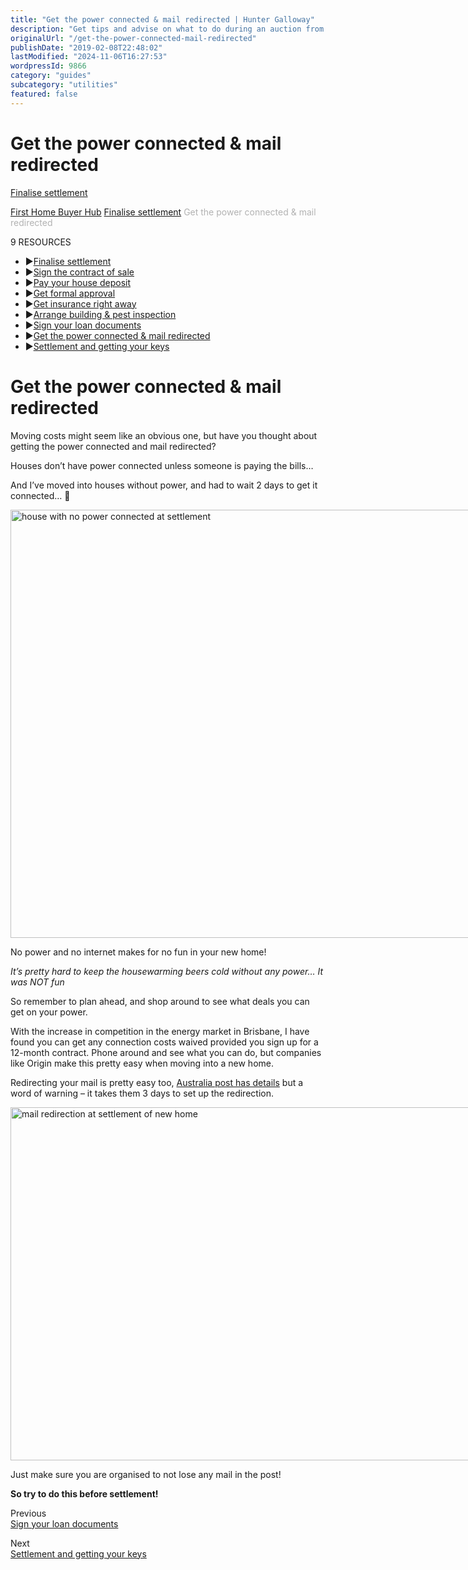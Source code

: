 ```yaml
---
title: "Get the power connected & mail redirected | Hunter Galloway"
description: "Get tips and advise on what to do during an auction from our hub. Visit our website today for more information or call our office now."
originalUrl: "/get-the-power-connected-mail-redirected"
publishDate: "2019-02-08T22:48:02"
lastModified: "2024-11-06T16:27:53"
wordpressId: 9866
category: "guides"
subcategory: "utilities"
featured: false
---
```


<h1>Get the power connected & mail redirected</h1>

<p><link rel='stylesheet' href='https://cdnjs.cloudflare.com/ajax/libs/OwlCarousel2/2.1.3/assets/owl.carousel.min.css'><script src='https://cdnjs.cloudflare.com/ajax/libs/OwlCarousel2/2.1.3/owl.carousel.min.js'></script><script src='https://use.fontawesome.com/826a7e3dce.js'></script></p> <style>.carousel-wrap { margin: 90px auto; padding: 0 5%; width: 80%; position: relative;}/* fix blank or flashing items on carousel */.owl-carousel .item { position: relative; z-index: 100; -webkit-backface-visibility: hidden; }/* end fix */.owl-nav > div { margin-top: -26px; position: absolute; top: 50%; color: #cdcbcd;}.owl-nav i { font-size: 52px;}.owl-nav .owl-prev { left: -30px;}.owl-nav .owl-next { right: -30px;}</style> <p><script>jQuery('.owl-carousel').owlCarousel({ loop: true, margin: 10, nav: true, navText: --> "<i class='fa fa-caret-left'></i>", "<i class='fa fa-caret-right'></i>" ], autoplay: false, autoplayHoverPause: false, responsive: { 0: { items: 1 }, 600: { items: 3 }, 1000: { items: 3 } }})</script></p> <p> <i class="fa fa-angle-left" aria-hidden="true"></i> <a href="https://www.huntergalloway.com.au/hub/finalise-settlement/">Finalise settlement</a></p> <p></p> <p><a href="https://www.huntergalloway.com.au/hub/">First Home Buyer Hub</a> <span class="hub_resources_sign"><i class="fa fa-caret-right" aria-hidden="true"></i></span> <a href="https://www.huntergalloway.com.au/hub/finalise-settlement/">Finalise settlement</a> <span class="hub_resources_sign"><i class="fa fa-caret-right" aria-hidden="true"></i></span> <span style="color: #b2b2b2;">Get the power connected &amp; mail redirected</span></p> <p></p> <div class="hub_resources_list_name">9 RESOURCES</div> <ul class="hub_resources_list"> <li><span class="hub_resources_sign">▶</span><a href="https://www.huntergalloway.com.au/hub/finalise-settlement/finalise-settlement/">Finalise settlement</a></li> <li><span class="hub_resources_sign">▶</span><a href="https://www.huntergalloway.com.au/hub/finalise-settlement/sign-the-contract-of-sale/">Sign the contract of sale</a></li> <li><span class="hub_resources_sign">▶</span><a href="https://www.huntergalloway.com.au/hub/finalise-settlement/pay-your-house-deposit/">Pay your house deposit</a></li> <li><span class="hub_resources_sign">▶</span><a href="https://www.huntergalloway.com.au/hub/finalise-settlement/get-formal-approval/">Get formal approval</a></li> <li><span class="hub_resources_sign">▶</span><a href="https://www.huntergalloway.com.au/hub/finalise-settlement/get-insurance-right-away/">Get insurance right away</a></li> <li><span class="hub_resources_sign">▶</span><a href="https://www.huntergalloway.com.au/hub/finalise-settlement/arrange-building-pest-inspection/">Arrange building &amp; pest inspection</a></li> <li><span class="hub_resources_sign">▶</span><a href="https://www.huntergalloway.com.au/hub/finalise-settlement/sign-your-loan-documents/">Sign your loan documents</a></li> <li><span class="hub_resources_sign">▶</span><a href="https://www.huntergalloway.com.au/hub/finalise-settlement/get-the-power-connected-mail-redirected/">Get the power connected &amp; mail redirected</a></li> <li><span class="hub_resources_sign">▶</span><a href="https://www.huntergalloway.com.au/hub/finalise-settlement/settlement-and-getting-your-keys/">Settlement and getting your keys</a></li> </ul> <p><script>jQuery(document).ready(function(){jQuery('.hub_resources_list li').each(function(){if(jQuery(this).find('a').attr('href') == window.location.href){jQuery(this).addClass('hub_resources_list_active');}});});</script></p> <h1 class="p1"><strong>Get the power connected &amp; mail redirected</strong></h1> <p class="p1"><span class="s1">Moving costs might seem like an obvious one, but have you thought about getting the power connected and mail redirected?</span></p> <p class="p1"><span class="s1">Houses don’t have power connected unless someone is paying the bills…</span></p> <p class="p1"><span class="s1">And I’ve moved into houses without power, and had to wait 2 days to get it connected… </span><span class="s2">🌃</span></p> <div id="attachment_8555" style="width: 1034px" class="wp-caption alignnone"><img loading="lazy" decoding="async" aria-describedby="caption-attachment-8555" class="size-large wp-image-8555" src="https://www.huntergalloway.com.au/wp-content/uploads/2018/10/house-with-no-power-connected-at-settlement-1024x685.jpg" alt="house with no power connected at settlement" width="1024" height="685" /><p id="caption-attachment-8555" class="wp-caption-text">No power and no internet makes for no fun in your new home!</p></div> <p class="p3"><span class="s1"><i>It’s pretty hard to keep the housewarming beers cold without any power… It was NOT fun</i></span></p> <p class="p1"><span class="s1">So remember to plan ahead, and shop around to see what deals you can get on your power.</span></p> <p class="p1"><span class="s1">With the increase in competition in the energy market in Brisbane, I have found you can get any connection costs waived provided you sign up for a 12-month contract. Phone around and see what you can do, but companies like <span class="s3">Origin</span> make this pretty easy when moving into a new home.</span></p> <p class="p1"><span class="s1">Redirecting your mail is pretty easy too, <a href="https://auspost.com.au/receiving/manage-your-mail/redirect-hold-mail/redirect-mail"><span class="s3">Australia post has details</span></a> but a word of warning – it takes them 3 days to set up the redirection.</span></p> <div id="attachment_8556" style="width: 802px" class="wp-caption alignnone"><img loading="lazy" decoding="async" aria-describedby="caption-attachment-8556" class="size-full wp-image-8556" src="https://www.huntergalloway.com.au/wp-content/uploads/2018/10/mail-redirection-at-settlement-of-new-home.png" alt="mail redirection at settlement of new home" width="792" height="565" /><p id="caption-attachment-8556" class="wp-caption-text">Just make sure you are organised to not lose any mail in the post!</p></div> <p class="p1"><span class="s1"><b>So try to do this before settlement!</b></span></p> <p></p> <div class="hub_pr_n_arrows"><i class="fa fa-angle-left" aria-hidden="true"></i></div> <div class="hub_previous">Previous</div> <div class="hub_previous_link"><a href="https://www.huntergalloway.com.au/hub/finalise-settlement/sign-your-loan-documents/">Sign your loan documents</a></div> <p></p> <div class="hub_pr_n_arrows"><i class="fa fa-angle-right" aria-hidden="true"></i></div> <div class="hub_next">Next</div> <div class="hub_next_link"><a href="https://www.huntergalloway.com.au/hub/finalise-settlement/settlement-and-getting-your-keys/">Settlement and getting your keys</a></div> <p><link rel='stylesheet' href='https://cdnjs.cloudflare.com/ajax/libs/OwlCarousel2/2.1.3/assets/owl.carousel.min.css'><script src='https://cdnjs.cloudflare.com/ajax/libs/OwlCarousel2/2.1.3/owl.carousel.min.js'></script><script src='https://use.fontawesome.com/826a7e3dce.js'></script></p> <style>.carousel-wrap { margin: 90px auto; padding: 0 5%; width: 80%; position: relative;}/* fix blank or flashing items on carousel */.owl-carousel .item { position: relative; z-index: 100; -webkit-backface-visibility: hidden; }/* end fix */.owl-nav > div { margin-top: -26px; position: absolute; top: 50%; color: #cdcbcd;}.owl-nav i { font-size: 52px;}.owl-nav .owl-prev { left: -30px;}.owl-nav .owl-next { right: -30px;}</style> <p><script>jQuery('.owl-carousel').owlCarousel({ loop: true, margin: 10, nav: true, navText: --> "<i class='fa fa-caret-left'></i>", "<i class='fa fa-caret-right'></i>" ], autoplay: false, autoplayHoverPause: false, responsive: { 0: { items: 1 }, 600: { items: 3 }, 1000: { items: 3 } }})</script></p>
